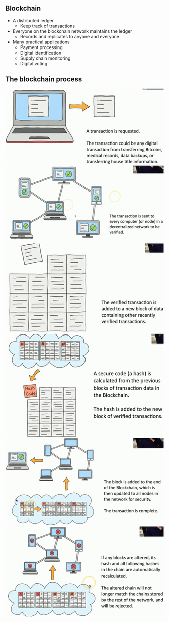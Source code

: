 ## Blockchain
- A distributed ledger
	- Keep track of transactions
- Everyone on the blockchain network maintains the ledger
	- Records and replicates to anyone and everyone
- Many practical applications
	- Payment processing
	- Digital identification
	- Supply chain monitoring
	- Digital voting
## The blockchain process
![](../Images/240514-1%205.png)
![](../Images/240514-2%202.png)
![](../Images/240514-3%201.png)
![](../Images/240514-4%201.png)
![](../Images/240514-5%201.png)
![](../Images/240514-6.png)
